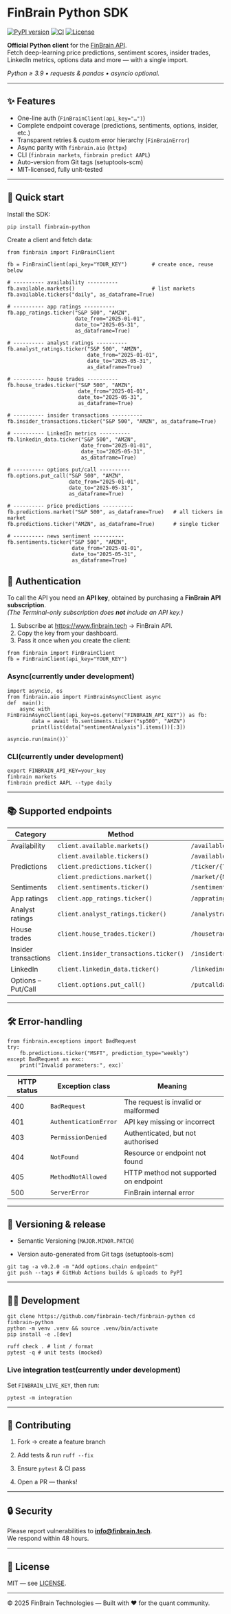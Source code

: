 # FinBrain Python SDK&nbsp;<!-- omit in toc -->

[![PyPI version](https://img.shields.io/pypi/v/finbrain-python.svg)](https://pypi.org/project/finbrain-python/)
[![CI](https://github.com/ahmetsbilgin/finbrain-python/actions/workflows/ci.yml/badge.svg)](https://github.com/ahmetsbilgin/finbrain-python/actions/workflows/ci.yml)
[![License](https://img.shields.io/badge/license-MIT-brightgreen)](LICENSE)

**Official Python client** for the [FinBrain API](https://docs.finbrain.tech).  
Fetch deep-learning price predictions, sentiment scores, insider trades, LinkedIn metrics, options data and more — with a single import.

*Python ≥ 3.9  •  requests & pandas  •  asyncio optional.*

---

## ✨ Features
- One-line auth (`FinBrainClient(api_key="…")`)
- Complete endpoint coverage (predictions, sentiments, options, insider, etc.)
- Transparent retries & custom error hierarchy (`FinBrainError`)
- Async parity with `finbrain.aio` (`httpx`)
- CLI (`finbrain markets`, `finbrain predict AAPL`)
- Auto-version from Git tags (setuptools-scm)
- MIT-licensed, fully unit-tested

---

## 🚀 Quick start
Install the SDK:
```
pip install finbrain-python
```
Create a client and fetch data:
```
from finbrain import FinBrainClient

fb = FinBrainClient(api_key="YOUR_KEY")        # create once, reuse below

# ---------- availability ----------
fb.available.markets()                         # list markets
fb.available.tickers("daily", as_dataframe=True)

# ---------- app ratings ----------
fb.app_ratings.ticker("S&P 500", "AMZN",
                      date_from="2025-01-01",
                      date_to="2025-05-31",
                      as_dataframe=True)

# ---------- analyst ratings ----------
fb.analyst_ratings.ticker("S&P 500", "AMZN",
                          date_from="2025-01-01",
                          date_to="2025-05-31",
                          as_dataframe=True)

# ---------- house trades ----------
fb.house_trades.ticker("S&P 500", "AMZN",
                       date_from="2025-01-01",
                       date_to="2025-05-31",
                       as_dataframe=True)

# ---------- insider transactions ----------
fb.insider_transactions.ticker("S&P 500", "AMZN", as_dataframe=True)

# ---------- LinkedIn metrics ----------
fb.linkedin_data.ticker("S&P 500", "AMZN",
                        date_from="2025-01-01",
                        date_to="2025-05-31",
                        as_dataframe=True)

# ---------- options put/call ----------
fb.options.put_call("S&P 500", "AMZN",
                    date_from="2025-01-01",
                    date_to="2025-05-31",
                    as_dataframe=True)

# ---------- price predictions ----------
fb.predictions.market("S&P 500", as_dataframe=True)   # all tickers in market
fb.predictions.ticker("AMZN", as_dataframe=True)      # single ticker

# ---------- news sentiment ----------
fb.sentiments.ticker("S&P 500", "AMZN",
                     date_from="2025-01-01",
                     date_to="2025-05-31",
                     as_dataframe=True)
```

## 🔑 Authentication

To call the API you need an **API key**, obtained by purchasing a **FinBrain API subscription**.  
*(The Terminal-only subscription does **not** include an API key.)*

1. Subscribe at <https://www.finbrain.tech> → FinBrain API.
2. Copy the key from your dashboard.
3. Pass it once when you create the client:

```
from finbrain import FinBrainClient
fb = FinBrainClient(api_key="YOUR_KEY")
```

### Async(currently under development)

```
import asyncio, os
from finbrain.aio import FinBrainAsyncClient async
def  main():
    async with FinBrainAsyncClient(api_key=os.getenv("FINBRAIN_API_KEY")) as fb:
        data = await fb.sentiments.ticker("sp500", "AMZN")
        print(list(data["sentimentAnalysis"].items())[:3])

asyncio.run(main())` 
```

### CLI(currently under development)

```
export FINBRAIN_API_KEY=your_key
finbrain markets
finbrain predict AAPL --type daily
``` 

----------

## 📚 Supported endpoints

| Category             | Method                                   | Path                                                 |
|----------------------|------------------------------------------|------------------------------------------------------|
| Availability         | `client.available.markets()`             | `/available/markets`                                 |
|                      | `client.available.tickers()`             | `/available/tickers/{TYPE}`                          |
| Predictions          | `client.predictions.ticker()`            | `/ticker/{TICKER}/predictions/{daily\|monthly}`      |
|                      | `client.predictions.market()`            | `/market/{MARKET}/predictions/{daily\|monthly}`      |
| Sentiments           | `client.sentiments.ticker()`             | `/sentiments/{MARKET}/{TICKER}`                      |
| App ratings          | `client.app_ratings.ticker()`            | `/appratings/{MARKET}/{TICKER}`                      |
| Analyst ratings      | `client.analyst_ratings.ticker()`        | `/analystratings/{MARKET}/{TICKER}`                  |
| House trades         | `client.house_trades.ticker()`           | `/housetrades/{MARKET}/{TICKER}`                     |
| Insider transactions | `client.insider_transactions.ticker()`   | `/insidertransactions/{MARKET}/{TICKER}`             |
| LinkedIn             | `client.linkedin_data.ticker()`          | `/linkedindata/{MARKET}/{TICKER}`                    |
| Options – Put/Call   | `client.options.put_call()`              | `/putcalldata/{MARKET}/{TICKER}`                     |

----------

## 🛠️ Error-handling

```
from finbrain.exceptions import BadRequest
try:
    fb.predictions.ticker("MSFT", prediction_type="weekly")
except BadRequest as exc:
    print("Invalid parameters:", exc)` 
```

| HTTP status | Exception class          | Meaning                               |
|-------------|--------------------------|---------------------------------------|
| 400         | `BadRequest`             | The request is invalid or malformed   |
| 401         | `AuthenticationError`    | API key missing or incorrect          |
| 403         | `PermissionDenied`       | Authenticated, but not authorised     |
| 404         | `NotFound`               | Resource or endpoint not found        |
| 405         | `MethodNotAllowed`       | HTTP method not supported on endpoint |
| 500         | `ServerError`            | FinBrain internal error               |

----------

## 🔄 Versioning & release

-   Semantic Versioning (`MAJOR.MINOR.PATCH`)
    
-   Version auto-generated from Git tags (setuptools-scm)

```
git tag -a v0.2.0 -m "Add options.chain endpoint"
git push --tags # GitHub Actions builds & uploads to PyPI
```

----------

## 🧑‍💻 Development

```
git clone https://github.com/finbrain-tech/finbrain-python cd finbrain-python
python -m venv .venv && source .venv/bin/activate
pip install -e .[dev]

ruff check . # lint / format
pytest -q # unit tests (mocked) 
```

### Live integration test(currently under development)

Set `FINBRAIN_LIVE_KEY`, then run:

```
pytest -m integration
```
----------

## 🤝 Contributing

1.  Fork → create a feature branch
    
2.  Add tests & run `ruff --fix`
    
3.  Ensure `pytest` & CI pass
    
4.  Open a PR — thanks!
    

----------

## 🔒 Security

Please report vulnerabilities to **info@finbrain.tech**.  
We respond within 48 hours.

----------

## 📜 License

MIT — see [LICENSE](LICENSE).

----------

© 2025 FinBrain Technologies — Built with ❤️ for the quant community.